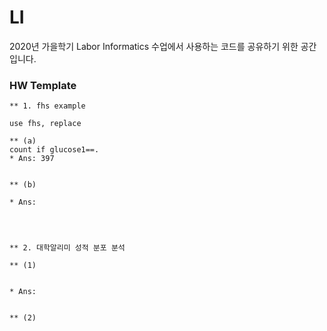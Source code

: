 # LI

2020년 가을학기 Labor Informatics 수업에서 사용하는 코드를 공유하기 위한 공간입니다.


### HW Template
```
** 1. fhs example

use fhs, replace

** (a)
count if glucose1==.
* Ans: 397


** (b)

* Ans:




** 2. 대학알리미 성적 분포 분석

** (1)


* Ans:


** (2)
```
